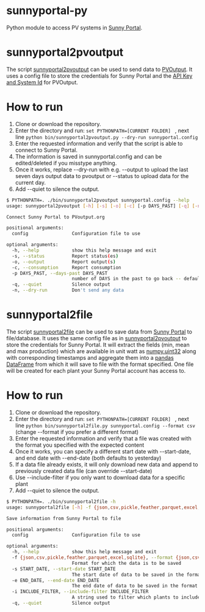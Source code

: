 # sunnyportal-py
Python module to access PV systems in [Sunny Portal](https://www.sunnyportal.com/).

# sunnyportal2pvoutput
The script [sunnyportal2pvoutput](bin/sunnyportal2pvoutput) can be used to send
data to [PVOutput](http://pvoutput.org/). It uses a config file to store the
credentials for Sunny Portal and the
[API Key and System Id](http://pvoutput.org/account.jsp) for PVOutput.

# How to run
1. Clone or download the repository.
2. Enter the directory and run: 
    ```set PYTHONPATH=[CURRENT FOLDER] ```
    , next line ```python bin/sunnyportal2pvoutput.py --dry-run sunnyportal.config```
3. Enter the requested information and verify that the script is able to connect to Sunny Portal.
4. The information is saved in sunnyportal.config and can be edited/deleted if you misstype anything.
5. Once it works, replace --dry-run with e.g. --output to upload the last seven days output data to pvoutput or --status to upload data for the current day.
6. Add --quiet to silence the output.

```sh
$ PYTHONPATH=. ./bin/sunnyportal2pvoutput sunnyportal.config --help
usage: sunnyportal2pvoutput [-h] [-s] [-o] [-c] [-p DAYS_PAST] [-q] [-n] config

Connect Sunny Portal to PVoutput.org

positional arguments:
  config                Configuration file to use

optional arguments:
  -h, --help            show this help message and exit
  -s, --status          Report status(es)
  -o, --output          Report output(s)
  -c, --consumption     Report consumption
  -p DAYS_PAST, --days-past DAYS_PAST
                        number of DAYS in the past to go back -- default: 0 (today only)
  -q, --quiet           Silence output
  -n, --dry-run         Don't send any data
```


# sunnyportal2file
The script [sunnyportal2file](bin/sunnyportal2file) can be used to save data from [Sunny Portal](https://www.sunnyportal.com/) to file/database.
It uses the same config file as in [sunnyportal2pvoutput](bin/sunnyportal2pvoutput) to store the credentials
for Sunny Portal. It will extract the fields (min, mean and max production) which
 are available in unit watt as [numpy.uint32](https://numpy.org/devdocs/user/basics.types.html) along with corresponding timestamps
 and aggregate them into a [pandas DataFrame](https://pandas.pydata.org/pandas-docs/stable/reference/api/pandas.DataFrame.html) from which it will save to file with
 the format specified. One file will be created for each plant your Sunny Portal
 account has access to.

# How to run
1. Clone or download the repository.
2. Enter the directory and run:
    ```set PYTHONPATH=[CURRENT FOLDER] ```
    , next line ```python bin/sunnyportal2file.py sunnyportal.config --format csv``` (change --format if you prefer a different format)
3. Enter the requested information and verify that a file was created with the format you specified with the expected content
4. Once it works, you can specify a different start date with --start-date, and end date with --end-date (both defaults to yesterday)
5. If a data file already exists, it will only download new data and append to previously created data file (can override --start-date)
6. Use --include-filter if you only want to download data for a specific plant
7. Add --quiet to silence the output.


```sh
$ PYTHONPATH=. ./bin/sunnyportal2file -h
usage: sunnyportal2file [-h] -f {json,csv,pickle,feather,parquet,excel,sqlite} [-s START_DATE] [-e END_DATE] [-i INCLUDE_FILTER] [-q] config

Save information from Sunny Portal to file

positional arguments:
  config                Configuration file to use

optional arguments:
  -h, --help            show this help message and exit
  -f {json,csv,pickle,feather,parquet,excel,sqlite}, --format {json,csv,pickle,feather,parquet,excel,sqlite}
                        Format for which the data is to be saved
  -s START_DATE, --start-date START_DATE
                        The start date of data to be saved in the format YYYY-MM-DD (default yesterday)
  -e END_DATE, --end-date END_DATE
                        The end date of data to be saved in the format YYYY-MM-DD (default yesterday)
  -i INCLUDE_FILTER, --include-filter INCLUDE_FILTER
                        A string used to filter which plants to include (default includes all plants)
  -q, --quiet           Silence output
```
